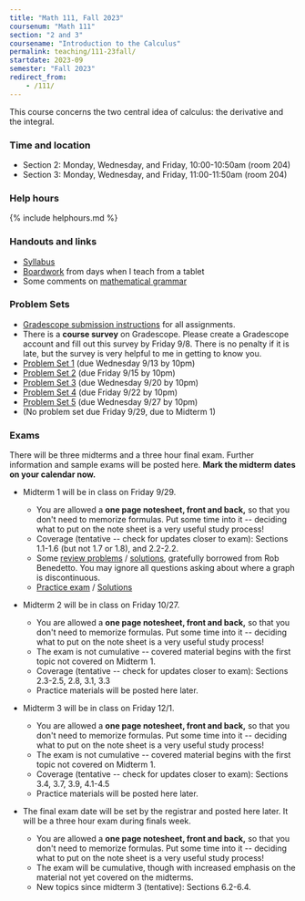 ```yaml
---
title: "Math 111, Fall 2023"
coursenum: "Math 111"
section: "2 and 3"
coursename: "Introduction to the Calculus"
permalink: teaching/111-23fall/
startdate: 2023-09
semester: "Fall 2023"
redirect_from:
    - /111/
---
```


This course concerns the two central idea of calculus: the derivative and the integral.


### Time and location
* Section 2: Monday, Wednesday, and Friday, 10:00-10:50am (room 204)
* Section 3: Monday, Wednesday, and Friday, 11:00-11:50am (room 204)

### Help hours

{% include helphours.md %}

### Handouts and links
* [Syllabus](handouts/syllabus.pdf)
* [Boardwork](https://www.dropbox.com/scl/fo/nshvu9eb85zbvh8h90sbb/h?rlkey=qkv7vahdm4dghy8ch90ls2b92&dl=0) from days when I teach from a tablet
* Some comments on [mathematical grammar](handouts/grammar.pdf)

### Problem Sets
* [Gradescope submission instructions](handouts/gsinfo.pdf) for all assignments.
* There is a **course survey** on Gradescope. Please create a Gradescope account and fill out this survey by Friday 9/8. There is no penalty if it is late, but the survey is very helpful to me in getting to know you.
* [Problem Set 1](psets/pset1.pdf) (due Wednesday 9/13 by 10pm)
* [Problem Set 2](psets/pset2.pdf) (due Friday 9/15 by 10pm)
* [Problem Set 3](psets/pset3.pdf) (due Wednesday 9/20 by 10pm)
* [Problem Set 4](psets/pset4.pdf) (due Friday 9/22 by 10pm)
* [Problem Set 5](psets/pset5.pdf) (due Wednesday 9/27 by 10pm)
* (No problem set due Friday 9/29, due to Midterm 1)

### Exams
There will be three midterms and a three hour final exam. Further information and sample exams will be posted here. **Mark the midterm dates on your calendar now.**

* Midterm 1 will be in class on Friday 9/29.
    * You are allowed a **one page notesheet, front and back,** so that you don't need to memorize formulas. Put some time into it -- deciding what to put on the note sheet is a very useful study process!
    * Coverage (tentative -- check for updates closer to exam): Sections 1.1-1.6 (but not 1.7 or 1.8), and 2.2-2.2.
    * Some [review problems](exams/practice1.pdf) / [solutions](exams/sol_practice1.pdf), gratefully borrowed from Rob Benedetto. You may ignore all questions asking about where a graph is discontinuous.
    * [Practice exam](exams/midterm1practice1.pdf) / [Solutions](exams/midterm1practice1soln.pdf)

* Midterm 2 will be in class on Friday 10/27.
    * You are allowed a **one page notesheet, front and back,** so that you don't need to memorize formulas. Put some time into it -- deciding what to put on the note sheet is a very useful study process!
    * The exam is not cumulative -- covered material begins with the first topic not covered on Midterm 1.
    * Coverage (tentative -- check for updates closer to exam): Sections 2.3-2.5, 2.8, 3.1, 3.3
    * Practice materials will be posted here later.

* Midterm 3 will be in class on Friday 12/1.
    * You are allowed a **one page notesheet, front and back,** so that you don't need to memorize formulas. Put some time into it -- deciding what to put on the note sheet is a very useful study process!
    * The exam is not cumulative -- covered material begins with the first topic not covered on Midterm 1.
    * Coverage (tentative -- check for updates closer to exam): Sections 3.4, 3.7, 3.9, 4.1-4.5
    * Practice materials will be posted here later.

* The final exam date will be set by the registrar and posted here later. It will be a three hour exam during finals week.
     * You are allowed a **one page notesheet, front and back,** so that you don't need to memorize formulas. Put some time into it -- deciding what to put on the note sheet is a very useful study process!
     * The exam will be cumulative, though with increased emphasis on the material not yet covered on the midterms. 
    * New topics since midterm 3 (tentative): Sections 6.2-6.4.
